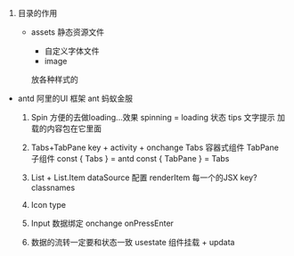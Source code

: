 1. 目录的作用
    - assets 静态资源文件
        - 自定义字体文件
        - image

        放各种样式的

- antd 阿里的UI 框架 ant 蚂蚁金服
    1. Spin 方便的去做loading...效果
        spinning = loading 状态 tips 文字提示
        加载的内容包在它里面

    2. Tabs+TabPane key + activity + onchange
        Tabs 容器式组件
        TabPane 子组件
        const { Tabs } = antd
        const { TabPane } = Tabs

    3. List + List.Item
        dataSource 配置
        renderItem 每一个的JSX  key?
            classnames  

    4. Icon type 
    5. Input
        数据绑定 onchange 
        onPressEnter    
    6. 数据的流转一定要和状态一致   usestate 组件挂载 + updata